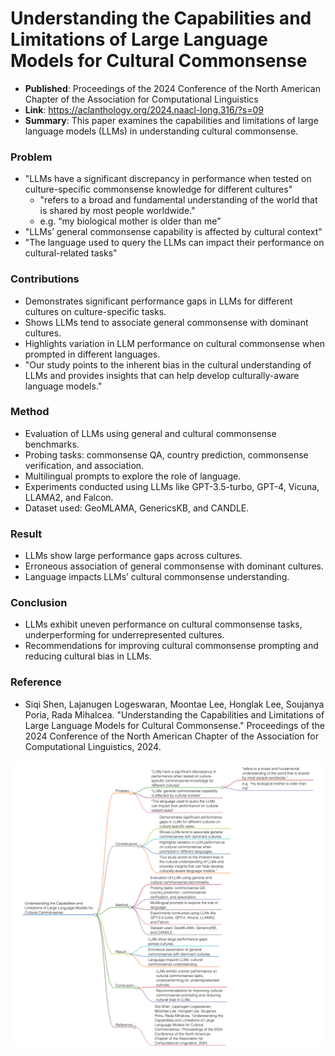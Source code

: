 # Understanding the Capabilities and Limitations of Large Language Models for Cultural Commonsense
- **Published**: Proceedings of the 2024 Conference of the North American Chapter of the Association for Computational Linguistics
- **Link**: https://aclanthology.org/2024.naacl-long.316/?s=09
- **Summary**: This paper examines the capabilities and limitations of large language models (LLMs) in understanding cultural commonsense.

### Problem

- "LLMs have a significant discrepancy in performance when tested on culture-specific commonsense knowledge for different cultures"
  - "refers to a broad and fundamental understanding of the world that is shared by most people worldwide."
  - e.g. “my biological mother is older than me”
- "LLMs’ general commonsense capability is affected by cultural context"
- "The language used to query the LLMs can impact their performance on cultural-related tasks"

### Contributions

- Demonstrates significant performance gaps in LLMs for different cultures on culture-specific tasks.
- Shows LLMs tend to associate general commonsense with dominant cultures.
- Highlights variation in LLM performance on cultural commonsense when prompted in different languages.
- "Our study points to the inherent bias in the cultural understanding of LLMs and provides insights that can help develop culturally-aware language models."

### Method

- Evaluation of LLMs using general and cultural commonsense benchmarks.
- Probing tasks: commonsense QA, country prediction, commonsense verification, and association.
- Multilingual prompts to explore the role of language.
- Experiments conducted using LLMs like GPT-3.5-turbo, GPT-4, Vicuna, LLAMA2, and Falcon.
- Dataset used: GeoMLAMA, GenericsKB, and CANDLE.

### Result

- LLMs show large performance gaps across cultures.
- Erroneous association of general commonsense with dominant cultures.
- Language impacts LLMs’ cultural commonsense understanding.


### Conclusion

- LLMs exhibit uneven performance on cultural commonsense tasks, underperforming for underrepresented cultures.
- Recommendations for improving cultural commonsense prompting and reducing cultural bias in LLMs.

### Reference

- Siqi Shen, Lajanugen Logeswaran, Moontae Lee, Honglak Lee, Soujanya Poria, Rada Mihalcea. "Understanding the Capabilities and Limitations of Large Language Models for Cultural Commonsense." Proceedings of the 2024 Conference of the North American Chapter of the Association for Computational Linguistics, 2024.

![llm_limitations](images/llm_limitations.png)
